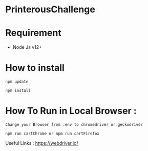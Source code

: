 # PrinterousChallenge

# Requirement
- Node Js v12+

# How to install

`npm update`

`npm install`

# How To Run in Local Browser :

`Change your Browser from .env to chromedriver or geckodriver`

`npm run cartChrome or npm run cartFirefox`

Useful Links :
https://webdriver.io/
